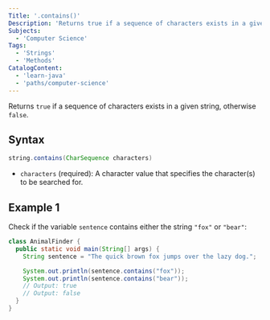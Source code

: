 ```yaml
---
Title: '.contains()'
Description: 'Returns true if a sequence of characters exists in a given string, otherwise false.'
Subjects:
  - 'Computer Science'
Tags:
  - 'Strings'
  - 'Methods'
CatalogContent:
  - 'learn-java'
  - 'paths/computer-science'
---
```


Returns `true` if a sequence of characters exists in a given string, otherwise `false`.

## Syntax

```java
string.contains(CharSequence characters)
```

- `characters` (required): A character value that specifies the character(s) to be searched for.

## Example 1

Check if the variable `sentence` contains either the string `"fox"` or `"bear"`:

```java
class AnimalFinder {
  public static void main(String[] args) {
    String sentence = "The quick brown fox jumps over the lazy dog.";

    System.out.println(sentence.contains("fox"));
    System.out.println(sentence.contains("bear"));
    // Output: true
    // Output: false
  }
}
```
